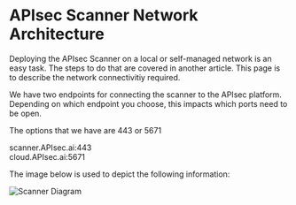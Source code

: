 # APIsec Scanner Network Architecture

Deploying the APIsec Scanner on a local or self-managed network is an easy task. The steps to do that are covered in another article. 
This page is to describe the network connectivitiy required.

We have two endpoints for connecting the scanner to the APIsec platform. Depending on which endpoint you choose, this impacts which ports need to be open. 

The options that we have are 443 or 5671

scanner.APIsec.ai:443  
cloud.APIsec.ai:5671


The image below is used to depict the following information:

![Scanner Diagram](https://github.com/apisec-inc/documentation/assets/115025465/89cf707f-2238-4cba-a441-9e22d7a1b6a4)

